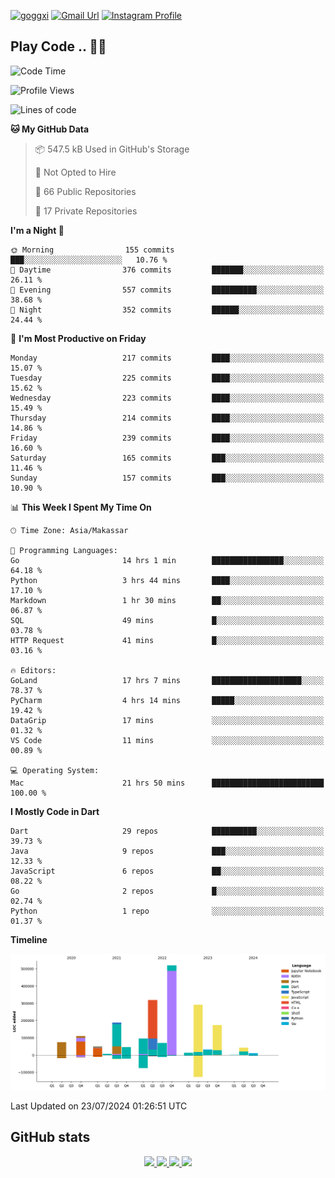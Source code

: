 [![goggxi](https://img.shields.io/badge/Portofolio-Goggxi-orange)](https://goggxi.github.io)
[![Gmail Url](https://img.shields.io/twitter/url?label=Goggxi@gmail.com&logo=gmail&style=social&url=http%3A%2F%2Fmailto%3Acontact.Goggxi@gmail.com)](mailto:Goggxi@gmail.com) [![Instagram Profile](https://img.shields.io/twitter/url?label=moh_rifkan&logo=instagram&style=social&url=https://www.instagram.com/moh_rifkan/)](https://www.instagram.com/moh_rifkan/)

## Play Code .. 💬🚀

<!-- [![Moh Rifkan GitHub stats](https://github-readme-stats.vercel.app/api?username=goggxi&count_private=true&show_icons=true&theme=dracula&custom_title=Goggxi%20Statistic%20🚀)](https://github.com/goggxi/goggxi)

[![Top Langs](https://github-readme-stats.vercel.app/api/top-langs/?username=goggxi&langs_count=8&layout=compact&show_icons=true&theme=dracula)](https://github.com/goggxi/goggxi) -->

<!--START_SECTION:waka-->
![Code Time](http://img.shields.io/badge/Code%20Time-3%2C004%20hrs%2037%20mins-blue)

![Profile Views](http://img.shields.io/badge/Profile%20Views-0-blue)

![Lines of code](https://img.shields.io/badge/From%20Hello%20World%20I%27ve%20Written-2.0%20million%20lines%20of%20code-blue)

**🐱 My GitHub Data** 

> 📦 547.5 kB Used in GitHub's Storage 
 > 
> 🚫 Not Opted to Hire
 > 
> 📜 66 Public Repositories 
 > 
> 🔑 17 Private Repositories 
 > 
**I'm a Night 🦉** 

```text
🌞 Morning                155 commits         ███░░░░░░░░░░░░░░░░░░░░░░   10.76 % 
🌆 Daytime                376 commits         ███████░░░░░░░░░░░░░░░░░░   26.11 % 
🌃 Evening                557 commits         ██████████░░░░░░░░░░░░░░░   38.68 % 
🌙 Night                  352 commits         ██████░░░░░░░░░░░░░░░░░░░   24.44 % 
```
📅 **I'm Most Productive on Friday** 

```text
Monday                   217 commits         ████░░░░░░░░░░░░░░░░░░░░░   15.07 % 
Tuesday                  225 commits         ████░░░░░░░░░░░░░░░░░░░░░   15.62 % 
Wednesday                223 commits         ████░░░░░░░░░░░░░░░░░░░░░   15.49 % 
Thursday                 214 commits         ████░░░░░░░░░░░░░░░░░░░░░   14.86 % 
Friday                   239 commits         ████░░░░░░░░░░░░░░░░░░░░░   16.60 % 
Saturday                 165 commits         ███░░░░░░░░░░░░░░░░░░░░░░   11.46 % 
Sunday                   157 commits         ███░░░░░░░░░░░░░░░░░░░░░░   10.90 % 
```


📊 **This Week I Spent My Time On** 

```text
🕑︎ Time Zone: Asia/Makassar

💬 Programming Languages: 
Go                       14 hrs 1 min        ████████████████░░░░░░░░░   64.18 % 
Python                   3 hrs 44 mins       ████░░░░░░░░░░░░░░░░░░░░░   17.10 % 
Markdown                 1 hr 30 mins        ██░░░░░░░░░░░░░░░░░░░░░░░   06.87 % 
SQL                      49 mins             █░░░░░░░░░░░░░░░░░░░░░░░░   03.78 % 
HTTP Request             41 mins             █░░░░░░░░░░░░░░░░░░░░░░░░   03.16 % 

🔥 Editors: 
GoLand                   17 hrs 7 mins       ████████████████████░░░░░   78.37 % 
PyCharm                  4 hrs 14 mins       █████░░░░░░░░░░░░░░░░░░░░   19.42 % 
DataGrip                 17 mins             ░░░░░░░░░░░░░░░░░░░░░░░░░   01.32 % 
VS Code                  11 mins             ░░░░░░░░░░░░░░░░░░░░░░░░░   00.89 % 

💻 Operating System: 
Mac                      21 hrs 50 mins      █████████████████████████   100.00 % 
```

**I Mostly Code in Dart** 

```text
Dart                     29 repos            ██████████░░░░░░░░░░░░░░░   39.73 % 
Java                     9 repos             ███░░░░░░░░░░░░░░░░░░░░░░   12.33 % 
JavaScript               6 repos             ██░░░░░░░░░░░░░░░░░░░░░░░   08.22 % 
Go                       2 repos             █░░░░░░░░░░░░░░░░░░░░░░░░   02.74 % 
Python                   1 repo              ░░░░░░░░░░░░░░░░░░░░░░░░░   01.37 % 
```



**Timeline**

![Lines of Code chart](https://raw.githubusercontent.com/Goggxi/Goggxi/main/assets/bar_graph.png)


 Last Updated on 23/07/2024 01:26:51 UTC
<!--END_SECTION:waka-->

## GitHub stats

<p align="center">
  <a href="https://github.com/goggxi">
    <img src="http://github-profile-summary-cards.vercel.app/api/cards/profile-details?username=goggxi&theme=transparent" />
  </a>
  <a href="https://github.com/goggxi">
    <img src="https://github-readme-streak-stats.herokuapp.com/?user=goggxi&hide_border=true&card_width=338&theme=transparent" />
  </a>
  <a href="https://github.com/goggxi">
    <img src="http://github-profile-summary-cards.vercel.app/api/cards/stats?username=goggxi&theme=transparent" />
  </a>
  <a href="https://github.com/goggxi">
    <img src="https://github-readme-stats.vercel.app/api/top-langs/?username=goggxi&langs_count=10&exclude_repo=&hide=c,makefile,html,css,sass,nix,nunjucks,tsql,dockerfile,shell&card_width=699&hide_border=true&theme=transparent" />
  </a>
  <!-- <br/>
  <a href="https://github.com/goggxi">
    <img src="https://komarev.com/ghpvc/?username=goggxi&color=blue&style=flat" />
  </a> -->
</p>
